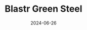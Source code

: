 ---  
layout: startup_page  
title: "Blastr Green Steel"  
id: "blastr.no"  
permalink: "/blastrgreensteelblastr.no06262024/"  
website: "https://www.blastr.no/"  
funding_round: ""  
funding_amount: ""  
investors: "Cargill Metals, INTERFER Group, Tesi, Vanir Green Industries"  
about: "Blastr Green Steel is developing a European integrated ultra-low CO2 steel value chain, focusing on a flagship steel plant in Finland. Their goal is to produce 6 million metric tonnes of high-quality low-carbon steel annually, using hydrogen instead of coal in the iron production process. This process results in a 90% lower carbon footprint compared to conventional steelmaking."  
markets: "Steel, Green Steel, Decarbonization, Net Zero, DR pellets, Ultra-low CO2 steel"  
hq: "Inkoo, Finland"  
founded_year: "2021"  
linkedin: "https://www.linkedin.com/company/blastr-green-steel"  
twitter: ""  
instagram: ""  
facebook: "https://www.facebook.com/61554626246085"  
crunchbase: "https://www.crunchbase.com/organization/blastr-green-steel?utm_source=linkedin&utm_medium=referral&utm_campaign=linkedin_companies&utm_content=profile_cta_anon&trk=funding_crunchbase"  
pitchbook: "https://pitchbook.com/profiles/company/517702-15"  

date_display: "26-Jun-2024"  
date: "2024-06-26"

# SEO Optimization  
meta_title: "Blastr Green Steel"  
meta_description: "Blastr Green Steel, Blastr Green Steel is developing a European integrated ultra-low CO2 steel value chain, focusing on a flagship steel plant in Finland. Their goal is t..."  
meta_keywords: "Blastr Green Steel, Steel, Green Steel, Decarbonization, Net Zero, DR pellets, Ultra-low CO2 steel,  funding"  
canonical_url: "https://startup.projectstartups.com/blastrgreensteelblastr.no06262024/"  
---